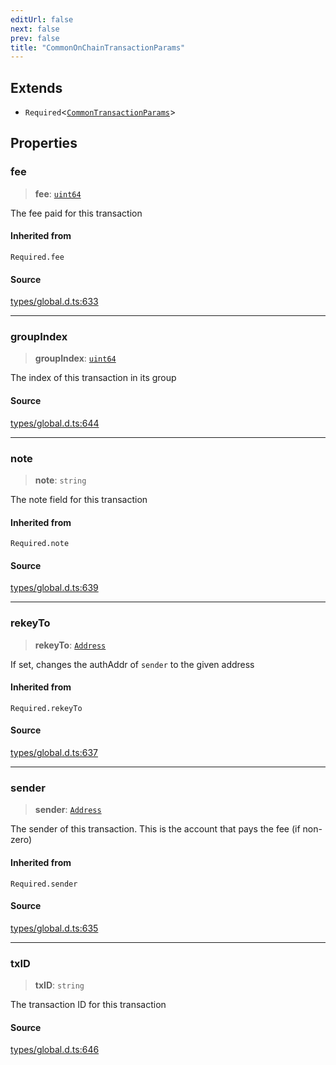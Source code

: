 ```yaml
---
editUrl: false
next: false
prev: false
title: "CommonOnChainTransactionParams"
---
```


## Extends

- `Required`\<[`CommonTransactionParams`](CommonTransactionParams.md)\>

## Properties

### fee

> **fee**: [`uint64`](../type-aliases/uint64.md)

The fee paid for this transaction

#### Inherited from

`Required.fee`

#### Source

[types/global.d.ts:633](https://github.com/algorandfoundation/tealscript/blob/e015f8b0/types/global.d.ts#L633)

***

### groupIndex

> **groupIndex**: [`uint64`](../type-aliases/uint64.md)

The index of this transaction in its group

#### Source

[types/global.d.ts:644](https://github.com/algorandfoundation/tealscript/blob/e015f8b0/types/global.d.ts#L644)

***

### note

> **note**: `string`

The note field for this transaction

#### Inherited from

`Required.note`

#### Source

[types/global.d.ts:639](https://github.com/algorandfoundation/tealscript/blob/e015f8b0/types/global.d.ts#L639)

***

### rekeyTo

> **rekeyTo**: [`Address`](../classes/Address.md)

If set, changes the authAddr of `sender` to the given address

#### Inherited from

`Required.rekeyTo`

#### Source

[types/global.d.ts:637](https://github.com/algorandfoundation/tealscript/blob/e015f8b0/types/global.d.ts#L637)

***

### sender

> **sender**: [`Address`](../classes/Address.md)

The sender of this transaction. This is the account that pays the fee (if non-zero)

#### Inherited from

`Required.sender`

#### Source

[types/global.d.ts:635](https://github.com/algorandfoundation/tealscript/blob/e015f8b0/types/global.d.ts#L635)

***

### txID

> **txID**: `string`

The transaction ID for this transaction

#### Source

[types/global.d.ts:646](https://github.com/algorandfoundation/tealscript/blob/e015f8b0/types/global.d.ts#L646)

